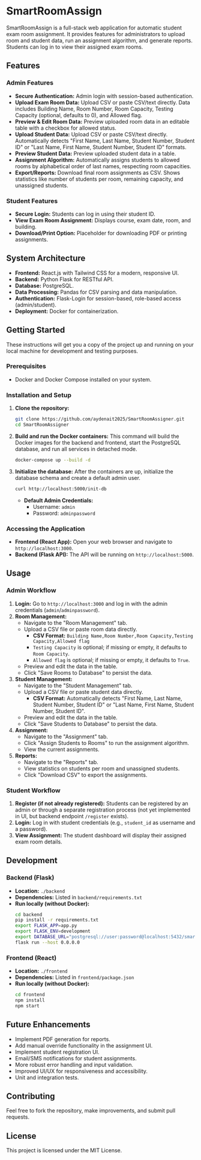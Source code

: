 # SmartRoomAssign

SmartRoomAssign is a full-stack web application for automatic student exam room assignment. It provides features for administrators to upload room and student data, run an assignment algorithm, and generate reports. Students can log in to view their assigned exam rooms.

## Features

### Admin Features
*   **Secure Authentication:** Admin login with session-based authentication.
*   **Upload Exam Room Data:** Upload CSV or paste CSV/text directly. Data includes Building Name, Room Number, Room Capacity, Testing Capacity (optional, defaults to 0), and Allowed flag.
*   **Preview & Edit Room Data:** Preview uploaded room data in an editable table with a checkbox for allowed status.
*   **Upload Student Data:** Upload CSV or paste CSV/text directly. Automatically detects "First Name, Last Name, Student Number, Student ID" or "Last Name, First Name, Student Number, Student ID" formats.
*   **Preview Student Data:** Preview uploaded student data in a table.
*   **Assignment Algorithm:** Automatically assigns students to allowed rooms by alphabetical order of last names, respecting room capacities.
*   **Export/Reports:** Download final room assignments as CSV. Shows statistics like number of students per room, remaining capacity, and unassigned students.

### Student Features
*   **Secure Login:** Students can log in using their student ID.
*   **View Exam Room Assignment:** Displays course, exam date, room, and building.
*   **Download/Print Option:** Placeholder for downloading PDF or printing assignments.

## System Architecture

*   **Frontend:** React.js with Tailwind CSS for a modern, responsive UI.
*   **Backend:** Python Flask for RESTful API.
*   **Database:** PostgreSQL.
*   **Data Processing:** Pandas for CSV parsing and data manipulation.
*   **Authentication:** Flask-Login for session-based, role-based access (admin/student).
*   **Deployment:** Docker for containerization.

## Getting Started

These instructions will get you a copy of the project up and running on your local machine for development and testing purposes.

### Prerequisites

*   Docker and Docker Compose installed on your system.

### Installation and Setup

1.  **Clone the repository:**
    ```bash
    git clone https://github.com/aydenait2025/SmartRoomAssigner.git
    cd SmartRoomAssigner
    ```

2.  **Build and run the Docker containers:**
    This command will build the Docker images for the backend and frontend, start the PostgreSQL database, and run all services in detached mode.
    ```bash
    docker-compose up --build -d
    ```

3.  **Initialize the database:**
    After the containers are up, initialize the database schema and create a default admin user.
    ```bash
    curl http://localhost:5000/init-db
    ```
    *   **Default Admin Credentials:**
        *   Username: `admin`
        *   Password: `adminpassword`

### Accessing the Application

*   **Frontend (React App):** Open your web browser and navigate to `http://localhost:3000`.
*   **Backend (Flask API):** The API will be running on `http://localhost:5000`.

## Usage

### Admin Workflow

1.  **Login:** Go to `http://localhost:3000` and log in with the admin credentials (`admin`/`adminpassword`).
2.  **Room Management:**
    *   Navigate to the "Room Management" tab.
    *   Upload a CSV file or paste room data directly.
        *   **CSV Format:** `Building Name,Room Number,Room Capacity,Testing Capacity,Allowed flag`
        *   `Testing Capacity` is optional; if missing or empty, it defaults to `Room Capacity`.
        *   `Allowed flag` is optional; if missing or empty, it defaults to `True`.
    *   Preview and edit the data in the table.
    *   Click "Save Rooms to Database" to persist the data.
3.  **Student Management:**
    *   Navigate to the "Student Management" tab.
    *   Upload a CSV file or paste student data directly.
        *   **CSV Format:** Automatically detects "First Name, Last Name, Student Number, Student ID" or "Last Name, First Name, Student Number, Student ID".
    *   Preview and edit the data in the table.
    *   Click "Save Students to Database" to persist the data.
4.  **Assignment:**
    *   Navigate to the "Assignment" tab.
    *   Click "Assign Students to Rooms" to run the assignment algorithm.
    *   View the current assignments.
5.  **Reports:**
    *   Navigate to the "Reports" tab.
    *   View statistics on students per room and unassigned students.
    *   Click "Download CSV" to export the assignments.

### Student Workflow

1.  **Register (if not already registered):** Students can be registered by an admin or through a separate registration process (not yet implemented in UI, but backend endpoint `/register` exists).
2.  **Login:** Log in with student credentials (e.g., `student_id` as username and a password).
3.  **View Assignment:** The student dashboard will display their assigned exam room details.

## Development

### Backend (Flask)

*   **Location:** `./backend`
*   **Dependencies:** Listed in `backend/requirements.txt`
*   **Run locally (without Docker):**
    ```bash
    cd backend
    pip install -r requirements.txt
    export FLASK_APP=app.py
    export FLASK_ENV=development
    export DATABASE_URL="postgresql://user:password@localhost:5432/smartroomassign" # Adjust if your DB is not local
    flask run --host 0.0.0.0
    ```

### Frontend (React)

*   **Location:** `./frontend`
*   **Dependencies:** Listed in `frontend/package.json`
*   **Run locally (without Docker):**
    ```bash
    cd frontend
    npm install
    npm start
    ```

## Future Enhancements

*   Implement PDF generation for reports.
*   Add manual override functionality in the assignment UI.
*   Implement student registration UI.
*   Email/SMS notifications for student assignments.
*   More robust error handling and input validation.
*   Improved UI/UX for responsiveness and accessibility.
*   Unit and integration tests.

## Contributing

Feel free to fork the repository, make improvements, and submit pull requests.

## License

This project is licensed under the MIT License.
